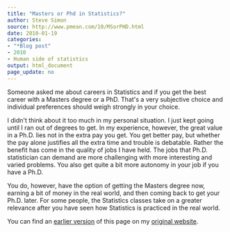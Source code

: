 ```yaml
---
title: "Masters or Phd in Statistics?"
author: Steve Simon
source: http://www.pmean.com/10/MSorPHD.html
date: 2010-01-19
categories:
- "*Blog post"
- 2010
- Human side of statistics
output: html_document
page_update: no
---
```


Someone asked me about careers in Statistics and if you get the best career with a Masters degree or a PhD. That's a very subjective choice and individual preferences should weigh strongly in your choice.

<!---More--->

I didn't think about it too much in my personal situation. I just kept going until I ran out of degrees to get. In my experience, however, the great value in a Ph.D. lies not in the extra pay you get. You get better pay, but whether the pay alone justifies all the extra time and trouble is debatable. Rather the benefit has come in the quality of jobs I have held. The jobs that Ph.D. statistician can demand are more challenging with more interesting and varied problems. You also get quite a bit more autonomy in your job if you have a Ph.D.

You do, however, have the option of getting the Masters degree now, earning a bit of money in the real world, and then coming back to get your Ph.D. later. For some people, the Statistics classes take on a greater relevance after you have seen how Statistics is practiced in the real world.

You can find an [earlier version][sim1] of this page on my [original website][sim2].

[sim1]: http://www.pmean.com/10/MSorPHD.html
[sim2]: http://www.pmean.com/original_site.html
